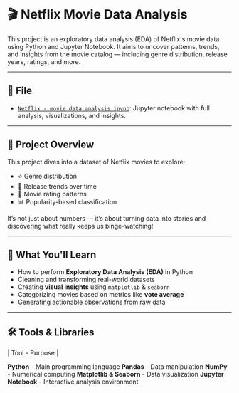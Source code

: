 # 🎬 Netflix Movie Data Analysis

This project is an exploratory data analysis (EDA) of Netflix's movie data using Python and Jupyter Notebook. It aims to uncover patterns, trends, and insights from the movie catalog — including genre distribution, release years, ratings, and more.

---

## 📂 File

- [`Netflix - movie data analysis.ipynb`](http://localhost:8892/notebooks/Documents/Netflix%20-%20movie%20data%20analysis.ipynb): Jupyter notebook with full analysis, visualizations, and insights.

---

## 📌 Project Overview

This project dives into a dataset of Netflix movies to explore:
- ⭐ Genre distribution
- 📅 Release trends over time
- 🔢 Movie rating patterns
- 📊 Popularity-based classification

It’s not just about numbers — it’s about turning data into stories and discovering what really keeps us binge-watching!

---

## 🧠 What You'll Learn

- How to perform **Exploratory Data Analysis (EDA)** in Python
- Cleaning and transforming real-world datasets
- Creating **visual insights** using `matplotlib` & `seaborn`
- Categorizing movies based on metrics like **vote average**
- Generating actionable observations from raw data

---

## 🛠️ Tools & Libraries

| Tool - Purpose |

**Python** - Main programming language 
**Pandas** - Data manipulation 
**NumPy** - Numerical computing 
**Matplotlib & Seaborn** - Data visualization
**Jupyter Notebook** - Interactive analysis environment
